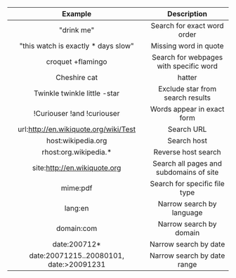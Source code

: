 | Example                                   | Description                               |
|:-----------------------------------------:|:-----------------------------------------:|
| "drink me"                                | Search for exact word order
| "this watch is exactly * days slow"       | Missing word in quote
| croquet +flamingo                         | Search for webpages with specific word
| Cheshire cat | hatter | march hare        | Search for any word in query
| Twinkle twinkle little -star              | Exclude star from search results
| !Curiouser !and !curiouser                | Words appear in exact form
| url:http://en.wikiquote.org/wiki/Test     | Search URL
| host:wikipedia.org                        | Search host
| rhost:org.wikipedia.*                     | Reverse host search
| site:http://en.wikiquote.org              | Search all pages and subdomains of site
| mime:pdf                                  | Search for specific file type
| lang:en                                   | Narrow search by language
| domain:com                                | Narrow search by domain
| date:200712*                              | Narrow search by date
| date:20071215..20080101, date:>20091231   | Narrow search by date range
